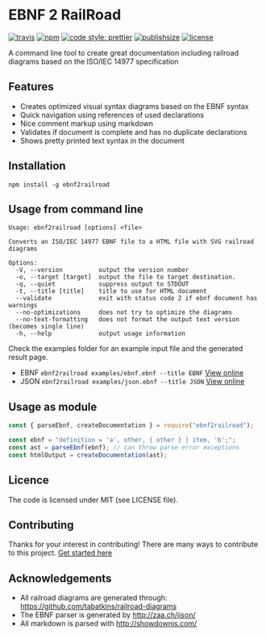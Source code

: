 # EBNF 2 RailRoad

[![travis](https://badgen.now.sh/travis/matthijsgroen/ebnf2railroad?icon=travis)](https://travis-ci.org/matthijsgroen/ebnf2railroad)
[![npm](https://badgen.now.sh/npm/v/ebnf2railroad?icon=npm)](http://npm.im/ebnf2railroad)
[![code style: prettier](https://badgen.now.sh/badge/code%20style/prettier/ff69b4)](https://github.com/prettier/prettier)
[![publishsize](https://badgen.now.sh/packagephobia/publish/ebnf2railroad)](https://packagephobia.now.sh/result?p=ebnf2railroad)
[![license](https://badgen.now.sh/github/license/matthijsgroen/ebnf2railroad)](https://github.com/matthijsgroen/ebnf2railroad)
 
A command line tool to create great documentation including railroad
diagrams based on the ISO/IEC 14977 specification

## Features

- Creates optimized visual syntax diagrams based on the EBNF syntax
- Quick navigation using references of used declarations
- Nice comment markup using markdown
- Validates if document is complete and has no duplicate declarations
- Shows pretty printed text syntax in the document

## Installation

```
npm install -g ebnf2railroad
```

## Usage from command line

```
Usage: ebnf2railroad [options] <file>

Converts an ISO/IEC 14977 EBNF file to a HTML file with SVG railroad diagrams

Options:
  -V, --version          output the version number
  -o, --target [target]  output the file to target destination.
  -q, --quiet            suppress output to STDOUT
  -t, --title [title]    title to use for HTML document
  --validate             exit with status code 2 if ebnf document has warnings
  --no-optimizations     does not try to optimize the diagrams
  --no-text-formatting   does not format the output text version (becomes single line)
  -h, --help             output usage information
```

Check the examples folder for an example input file and the generated result page.

- EBNF `ebnf2railroad examples/ebnf.ebnf --title EBNF` [View online][example-ebnf]
- JSON `ebnf2railroad examples/json.ebnf --title JSON` [View online][example-json]

## Usage as module

```javascript
const { parseEbnf, createDocumentation } = require("ebnf2railroad");

const ebnf = "definition = 'a', other, { other } | item, 'b';";
const ast = parseEbnf(ebnf); // can throw parse error exceptions
const htmlOutput = createDocumentation(ast);
```

## Licence

The code is licensed under MIT (see LICENSE file).

## Contributing

Thanks for your interest in contributing! There are many ways to contribute to this project. [Get started here](CONTRIBUTING.md)

## Acknowledgements

- All railroad diagrams are generated through: https://github.com/tabatkins/railroad-diagrams
- The EBNF parser is generated by http://zaa.ch/jison/
- All markdown is parsed with http://showdownjs.com/

[example-ebnf]: http://htmlpreview.github.io/?https://github.com/matthijsgroen/ebnf2railroad/blob/master/examples/ebnf.html
[example-json]: http://htmlpreview.github.io/?https://github.com/matthijsgroen/ebnf2railroad/blob/master/examples/json.html
